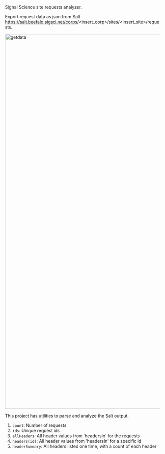 Signal Science site requests analyzer.

Export request data as json from Salt https://salt.beefalo.sigsci.net/corps/<insert_corp>/sites/<insert_site>/requests. 

<img width="1218" alt="getdata" src="https://user-images.githubusercontent.com/820914/162868154-0d7b0db2-b8fc-4f12-a277-893593a10d96.png">

This project has utilities to parse and analyze the Salt output. 

1. `count`: Number of requests
2. `ids`: Unique request ids
3. `allHeaders`: All header values from 'headersIn' for the requests
3. `headers(id)`: All header values from 'headersIn' for a specific id
4. `headerSummary`: All headers listed one time, with a count of each header
